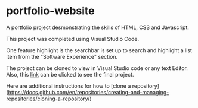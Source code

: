 # portfolio-website

A portfolio project desmonstrating the skills of HTML, CSS and Javascript. 

This project was completed using Visual Studio Code.

One feature highlight is the searchbar is set up to search and highlight a list item from the "Software Experience" section.

The project can be cloned to view in Visual Studio code or any text Editor. Also, this [link](https://leah123-d.github.io/portfolio-website/) can be clicked to see the final project. 

Here are additional instructions for how to [clone a repository]
(https://docs.github.com/en/repositories/creating-and-managing-repositories/cloning-a-repository/)


